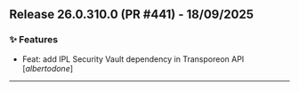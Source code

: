 ## Release 26.0.310.0 (PR #441) - 18/09/2025
### ✨ Features
  * Feat: add IPL Security Vault dependency in Transporeon API [*albertodone*]

---

